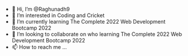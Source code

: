 - 👋 Hi, I’m @Raghunadh9
- 👀 I’m interested in Coding and Cricket
- 🌱 I’m currently learning The Complete 2022 Web Development Bootcamp 2022
- 💞️ I’m looking to collaborate on who learning The Complete 2022 Web Development Bootcamp 2022
- 📫 How to reach me ...

<!---
Raghunadh9/Raghunadh9 is a ✨ special ✨ repository because its `README.md` (this file) appears on your GitHub profile.
You can click the Preview link to take a look at your changes.
--->
